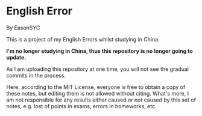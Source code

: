 # English Error

By EasonSYC

This is a project of my English Errors whilst studying in China.

**I'm no longer studying in China, thus this repository is no longer going to update.**

As I am uploading this repository at one time, you will not see the gradual commits in the process.

Here, according to the MIT License, everyone is free to obtain a copy of these notes, but editing them is not allowed without citing. What's more, I am not responsible for any results either caused or not caused by this set of notes, e.g. lost of points in exams, errors in homeworks, etc.
